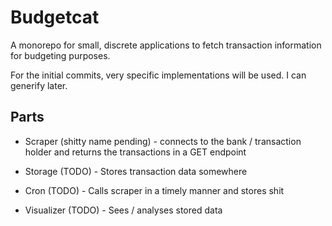 # Budgetcat

A monorepo for small, discrete applications to fetch transaction information for budgeting purposes.

For the initial commits, very specific implementations will be used. I can generify later.

## Parts

* Scraper (shitty name pending) - connects to the bank / transaction holder and returns the transactions in a GET endpoint

* Storage (TODO) - Stores transaction data somewhere

* Cron (TODO) - Calls scraper in a timely manner and stores shit

* Visualizer (TODO) - Sees / analyses stored data
